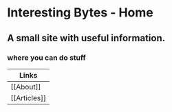 
# Interesting Bytes - Home

## A small site with useful information.
### where you can do stuff



| Links |
|--|
| [[About]] |
| [[Articles]] |




